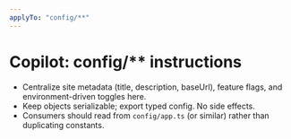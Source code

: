```yaml
---
applyTo: "config/**"
---
```


# Copilot: config/\*\* instructions

- Centralize site metadata (title, description, baseUrl), feature flags, and environment-driven toggles here.
- Keep objects serializable; export typed config. No side effects.
- Consumers should read from `config/app.ts` (or similar) rather than duplicating constants.
